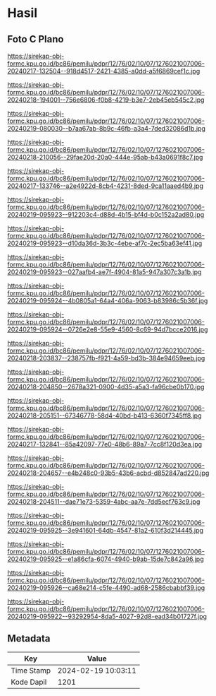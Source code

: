 # Hasil

## Foto C Plano

https://sirekap-obj-formc.kpu.go.id/bc86/pemilu/pdpr/12/76/02/10/07/1276021007006-20240217-132504--918d4517-2421-4385-a0dd-a5f6869cef1c.jpg

https://sirekap-obj-formc.kpu.go.id/bc86/pemilu/pdpr/12/76/02/10/07/1276021007006-20240218-194001--756e6806-f0b8-4219-b3e7-2eb45eb545c2.jpg

https://sirekap-obj-formc.kpu.go.id/bc86/pemilu/pdpr/12/76/02/10/07/1276021007006-20240219-080030--b7aa67ab-8b9c-46fb-a3a4-7ded32086d1b.jpg

https://sirekap-obj-formc.kpu.go.id/bc86/pemilu/pdpr/12/76/02/10/07/1276021007006-20240218-210056--29fae20d-20a0-444e-95ab-b43a0691f8c7.jpg

https://sirekap-obj-formc.kpu.go.id/bc86/pemilu/pdpr/12/76/02/10/07/1276021007006-20240217-133746--a2e4922d-8cb4-4231-8ded-9ca11aaed4b9.jpg

https://sirekap-obj-formc.kpu.go.id/bc86/pemilu/pdpr/12/76/02/10/07/1276021007006-20240219-095923--912203c4-d88d-4b15-bf4d-b0c152a2ad80.jpg

https://sirekap-obj-formc.kpu.go.id/bc86/pemilu/pdpr/12/76/02/10/07/1276021007006-20240219-095923--d10da36d-3b3c-4ebe-af7c-2ec5ba63ef41.jpg

https://sirekap-obj-formc.kpu.go.id/bc86/pemilu/pdpr/12/76/02/10/07/1276021007006-20240219-095923--027aafb4-ae7f-4904-81a5-947a307c3a1b.jpg

https://sirekap-obj-formc.kpu.go.id/bc86/pemilu/pdpr/12/76/02/10/07/1276021007006-20240219-095924--4b0805a1-64a4-406a-9063-b83986c5b36f.jpg

https://sirekap-obj-formc.kpu.go.id/bc86/pemilu/pdpr/12/76/02/10/07/1276021007006-20240219-095924--0726e2e8-55e9-4560-8c69-94d7bcce2016.jpg

https://sirekap-obj-formc.kpu.go.id/bc86/pemilu/pdpr/12/76/02/10/07/1276021007006-20240218-203837--238757fb-f921-4a59-bd3b-384e94659eeb.jpg

https://sirekap-obj-formc.kpu.go.id/bc86/pemilu/pdpr/12/76/02/10/07/1276021007006-20240218-204850--2678a321-0900-4d35-a5a3-fa96cbe0b170.jpg

https://sirekap-obj-formc.kpu.go.id/bc86/pemilu/pdpr/12/76/02/10/07/1276021007006-20240218-205151--67346778-58d4-40bd-b413-6360f7345ff8.jpg

https://sirekap-obj-formc.kpu.go.id/bc86/pemilu/pdpr/12/76/02/10/07/1276021007006-20240217-132841--85a42097-77e0-48b6-89a7-7cc8f120d3ea.jpg

https://sirekap-obj-formc.kpu.go.id/bc86/pemilu/pdpr/12/76/02/10/07/1276021007006-20240218-204657--e4b248c0-93b5-43b6-acbd-d852847ad220.jpg

https://sirekap-obj-formc.kpu.go.id/bc86/pemilu/pdpr/12/76/02/10/07/1276021007006-20240218-204511--dae71e73-5359-4abc-aa7e-7dd5ecf763c9.jpg

https://sirekap-obj-formc.kpu.go.id/bc86/pemilu/pdpr/12/76/02/10/07/1276021007006-20240219-095925--3e941601-64db-4547-81a2-610f3d214445.jpg

https://sirekap-obj-formc.kpu.go.id/bc86/pemilu/pdpr/12/76/02/10/07/1276021007006-20240219-095925--e1a86cfa-6074-4940-b9ab-15de7c842a96.jpg

https://sirekap-obj-formc.kpu.go.id/bc86/pemilu/pdpr/12/76/02/10/07/1276021007006-20240219-095926--ca68e214-c5fe-4490-ad68-2586cbabbf39.jpg

https://sirekap-obj-formc.kpu.go.id/bc86/pemilu/pdpr/12/76/02/10/07/1276021007006-20240219-095922--93292954-8da5-4027-92d8-ead34b01727f.jpg


## Metadata

| Key        | Value               |
| ---------- | ------------------- |
| Time Stamp | 2024-02-19 10:03:11 |
| Kode Dapil | 1201                |



